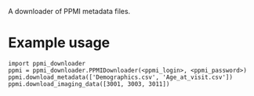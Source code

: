 A downloader of PPMI metadata files.

# Example usage

```
import ppmi_downloader
ppmi = ppmi_downloader.PPMIDownloader(<ppmi_login>, <ppmi_password>)
ppmi.download_metadata(['Demographics.csv', 'Age_at_visit.csv'])
ppmi.download_imaging_data([3001, 3003, 3011])
```